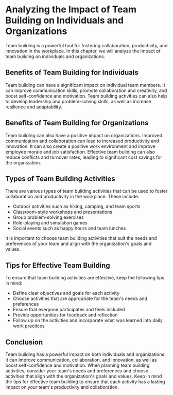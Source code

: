Analyzing the Impact of Team Building on Individuals and Organizations
===========================================================================================================================

Team building is a powerful tool for fostering collaboration, productivity, and innovation in the workplace. In this chapter, we will analyze the impact of team building on individuals and organizations.

Benefits of Team Building for Individuals
-----------------------------------------

Team building can have a significant impact on individual team members. It can improve communication skills, promote collaboration and creativity, and boost self-confidence and motivation. Team building activities can also help to develop leadership and problem-solving skills, as well as increase resilience and adaptability.

Benefits of Team Building for Organizations
-------------------------------------------

Team building can also have a positive impact on organizations. Improved communication and collaboration can lead to increased productivity and innovation. It can also create a positive work environment and improve employee morale and job satisfaction. Effective team building can also reduce conflicts and turnover rates, leading to significant cost savings for the organization.

Types of Team Building Activities
---------------------------------

There are various types of team building activities that can be used to foster collaboration and productivity in the workplace. These include:

* Outdoor activities such as hiking, camping, and team sports
* Classroom-style workshops and presentations
* Group problem-solving exercises
* Role-playing and simulation games
* Social events such as happy hours and team lunches

It is important to choose team building activities that suit the needs and preferences of your team and align with the organization's goals and values.

Tips for Effective Team Building
--------------------------------

To ensure that team building activities are effective, keep the following tips in mind:

* Define clear objectives and goals for each activity
* Choose activities that are appropriate for the team's needs and preferences
* Ensure that everyone participates and feels included
* Provide opportunities for feedback and reflection
* Follow up on the activities and incorporate what was learned into daily work practices

Conclusion
----------

Team building has a powerful impact on both individuals and organizations. It can improve communication, collaboration, and innovation, as well as boost self-confidence and motivation. When planning team building activities, consider your team's needs and preferences and choose activities that align with the organization's goals and values. Keep in mind the tips for effective team building to ensure that each activity has a lasting impact on your team's productivity and collaboration.
